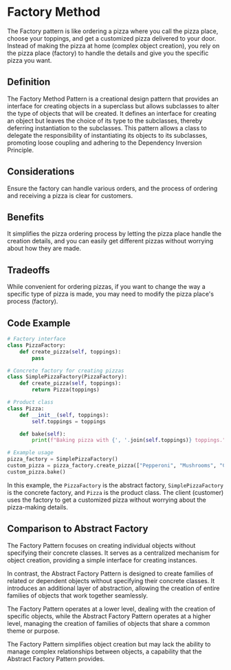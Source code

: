 # Factory Method

The Factory pattern is like ordering a pizza where you call the pizza place, choose your toppings,
and get a customized pizza delivered to your door.
Instead of making the pizza at home (complex object creation), you rely on the pizza place (factory) to handle the
details and give you the specific pizza you want.

## Definition

The Factory Method Pattern is a creational design pattern that provides an interface for creating objects in a superclass but allows
subclasses to alter the type of objects that will be created.
It defines an interface for creating an object but leaves the choice of its type to the subclasses, thereby deferring instantiation to the subclasses. This pattern allows a class to delegate the responsibility of instantiating its objects to its subclasses,
promoting loose coupling and adhering to the Dependency Inversion Principle.

## Considerations

Ensure the factory can handle various orders, and the process of ordering and receiving a pizza is clear for customers.

## Benefits

It simplifies the pizza ordering process by letting the pizza place handle the creation details, and you can easily get different pizzas without worrying about how they are made.

## Tradeoffs

While convenient for ordering pizzas, if you want to change the way a specific type of pizza is made, you may need to modify the pizza place's process (factory).

## Code Example

```python
# Factory interface
class PizzaFactory:
    def create_pizza(self, toppings):
        pass

# Concrete factory for creating pizzas
class SimplePizzaFactory(PizzaFactory):
    def create_pizza(self, toppings):
        return Pizza(toppings)

# Product class
class Pizza:
    def __init__(self, toppings):
        self.toppings = toppings

    def bake(self):
        print(f"Baking pizza with {', '.join(self.toppings)} toppings.")

# Example usage
pizza_factory = SimplePizzaFactory()
custom_pizza = pizza_factory.create_pizza(["Pepperoni", "Mushrooms", "Cheese"])
custom_pizza.bake()
```

In this example, the `PizzaFactory` is the abstract factory, `SimplePizzaFactory` is the concrete factory, and `Pizza` is the product class. The client (customer) uses the factory to get a customized pizza without worrying about the pizza-making details.

## Comparison to Abstract Factory

The Factory Pattern focuses on creating individual objects without specifying their concrete classes.
It serves as a centralized mechanism for object creation, providing a simple interface for creating instances.

In contrast, the Abstract Factory Pattern is designed to create families of related or dependent objects without specifying their concrete classes.
It introduces an additional layer of abstraction, allowing the creation of entire families of objects that work together seamlessly.

The Factory Pattern operates at a lower level, dealing with the creation of specific objects, while the Abstract Factory Pattern operates at a higher level, managing the creation of families of objects that share a common theme or purpose.

The Factory Pattern simplifies object creation but may lack the ability to manage complex relationships between objects, a capability that the Abstract Factory Pattern provides.